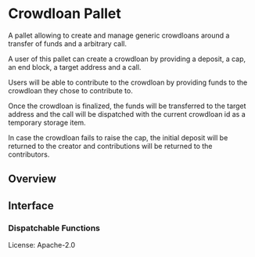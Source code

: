 # Crowdloan Pallet 
A pallet allowing to create and manage generic crowdloans around a transfer of funds and a arbitrary call.

A user of this pallet can create a crowdloan by providing a deposit, a cap, an end block, a target address and a call.

Users will be able to contribute to the crowdloan by providing funds to the crowdloan they chose to contribute to.

Once the crowdloan is finalized, the funds will be transferred to the target address and the call will be dispatched with the current crowdloan id as a temporary storage item.

In case the crowdloan fails to raise the cap, the initial deposit will be returned to the creator and contributions will be returned to the contributors.

## Overview

## Interface

### Dispatchable Functions

[`Call`]: ./enum.Call.html
[`Config`]: ./trait.Config.html

License: Apache-2.0
